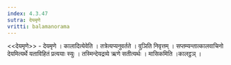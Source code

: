 ```yaml
---
index: 4.3.47
sutra: देयमृणे
vritti: balamanorama
---
```


<<देयमृणे>> - देयमृणे । कालादित्येवेति । तत्रेत्यप्यनुवर्तते । वुञिति निवृत्तम् । सप्तम्यन्तात्कालवाचिनो देयमित्यर्थे यताविहितं प्रत्ययाः स्युः । तस्मिन्देयद्रव्ये ऋणे सतीत्यर्थः । मासिकमिति ।कालट्ठञ् । 